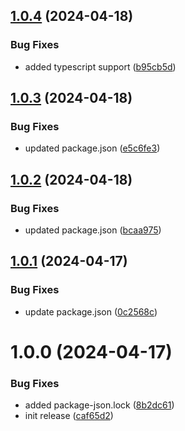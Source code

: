 ## [1.0.4](https://github.com/type-cms/react-sdk/compare/v1.0.3...v1.0.4) (2024-04-18)


### Bug Fixes

* added typescript support ([b95cb5d](https://github.com/type-cms/react-sdk/commit/b95cb5d84d7c68237b40ee88e56fd9ff18a48e67))

## [1.0.3](https://github.com/type-cms/react-sdk/compare/v1.0.2...v1.0.3) (2024-04-18)


### Bug Fixes

* updated package.json ([e5c6fe3](https://github.com/type-cms/react-sdk/commit/e5c6fe38446c2e53f9731de44a7105ffb6e5faab))

## [1.0.2](https://github.com/type-cms/react-sdk/compare/v1.0.1...v1.0.2) (2024-04-18)


### Bug Fixes

* updated package.json ([bcaa975](https://github.com/type-cms/react-sdk/commit/bcaa975aad109e194f5acb06cfb8607ad566b1c1))

## [1.0.1](https://github.com/type-cms/react-sdk/compare/v1.0.0...v1.0.1) (2024-04-17)


### Bug Fixes

* update package.json ([0c2568c](https://github.com/type-cms/react-sdk/commit/0c2568cf4e3cf298fa85b58060de5c98901dd534))

# 1.0.0 (2024-04-17)


### Bug Fixes

* added package-json.lock ([8b2dc61](https://github.com/type-cms/react-sdk/commit/8b2dc61225a10ab887955f9d749c5e3d930ae28d))
* init release ([caf65d2](https://github.com/type-cms/react-sdk/commit/caf65d2ae2796046b7f8c7c45ff5bc45768855c5))
